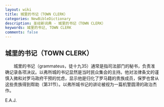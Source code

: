 ```yaml
---
layout: wiki
title: 城里的书记（TOWN CLERK）
categories: NewBibleDictionary
description: 圣经新词典 - 城里的书记（TOWN CLERK）
keywords: 城里的书记, TOWN CLERK
comments: false
---
```


## 城里的书记（TOWN CLERK）

　　城里的书记（grammateus，徒十九35）通常是指司法部门的秘书，负责准确记录各项决议。以弗所城的书记显然是当时民众集会的主持。他对法律条文的谨慎入微和对罗马政府干预的忧虑，显示他是归化了罗马籍的贵族成员，保罗也曾从这些贵族得到帮助（第31节）。以弗所城书记的讲论被视为一篇机警圆滑的政治杰作。

E.A.J.








